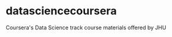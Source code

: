 datasciencecoursera
===================

Coursera's Data Science track course materials offered by JHU 
